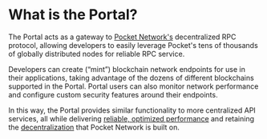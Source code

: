 # What is the Portal?

The Portal acts as a gateway to [Pocket Network's](https://www.pokt.network/) decentralized RPC protocol, allowing developers to easily leverage Pocket's tens of thousands of globally distributed nodes for reliable RPC service.

Developers can create (“mint”) blockchain network endpoints for use in their applications, taking advantage of the dozens of different blockchains supported in the Portal. Portal users can also monitor network performance and configure custom security features around their endpoints.

In this way, the Portal provides similar functionality to more centralized API services, all while delivering [reliable, optimized performance](https://www.blog.pokt.network/rpc-service-and-the-rpc-trilemma/) and retaining the [decentralization](https://www.blog.pokt.network/demystifying-rpc-nodes-why-decentralization-matters/) that Pocket Network is built on.

